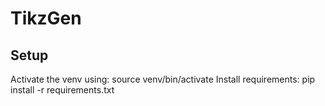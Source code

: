 # TikzGen

## Setup
Activate the venv using: source venv/bin/activate
Install requirements: pip install -r requirements.txt